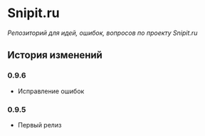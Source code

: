 # Snipit.ru

*Репозиторий для идей, ошибок, вопросов по проекту Snipit.ru*



## История изменений

### 0.9.6
- Исправление ошибок

### 0.9.5
- Первый релиз
